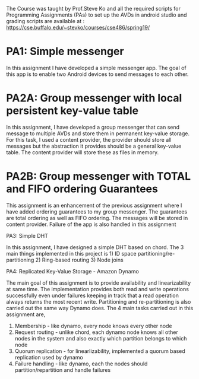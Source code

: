 The Course was taught by Prof.Steve Ko and all the required scripts for Programming Assignments (PAs) to set up the AVDs in android studio and grading scripts are available at : https://cse.buffalo.edu/~stevko/courses/cse486/spring19/

# PA1: Simple messenger

In this assignment I have developed a simple messenger app. The goal of this app is to enable two Android devices to send messages to each other.

# PA2A: Group messenger with local persistent key-value table

In this assignment, I have developed a group messenger that can send message to multiple AVDs and store them in permanent key-value storage. For this task, I used a content provider, the provider should store all messages but the abstraction it provides should be a general key-value table. The content provider will store these as files in memory.

# PA2B: Group messenger with TOTAL and FIFO ordering Guarantees

This assignment is an enhancement of the previous assignment where I have added ordering guarantees to my group messenger. The guarantees are total ordering as well as FIFO ordering. The messages will be stored in content provider. Failure of the app is also handled in this assignment

PA3: Simple DHT

In this assignment, I have designed a simple DHT based on chord. The 3 main things implemented in this project is 1) ID space partitioning/re-partitioning 2) Ring-based routing 3) Node joins

PA4: Replicated Key-Value Storage - Amazon Dynamo

The main goal of this assignment is to provide availability and linearizability at same time. The implementation provides both read and write operations successfully even under failures keeping in track that a read operation always returns the most recent write. Partitioning and re-partitioning is also carried out the same way Dynamo does. The 4 main tasks carried out in this assignment are,
1) Membership - like dynamo, every node knows every other node
2) Request routing - unlike chord, each dynamo node knows all other nodes in the system and also exactly which partition belongs to which node
3) Quorum replication - for linearlizability, implemented a quorum based replication used by dynamo
4) Failure handling - like dynamo, each the nodes should partition/repartition and handle failures